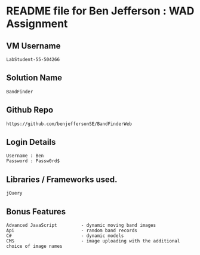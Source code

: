 # README file for Ben Jefferson : WAD Assignment

## VM Username
    LabStudent-55-504266
    
## Solution Name
    BandFinder
    
## Github Repo
    https://github.com/benjeffersonSE/BandFinderWeb

## Login Details
    Username : Ben
    Password : Passw0rd$
    
##  Libraries / Frameworks used.
    jQuery
    
## Bonus Features
    Advanced JavaScript         - dynamic moving band images
    Api                         - random band records
    C#                          - dynamic models
    CMS                         - image uploading with the additional choice of image names
